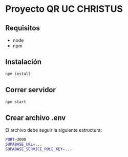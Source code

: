 # Proyecto QR UC CHRISTUS

## Requisitos

- node
- npm

## Instalación
 ```bash 
 npm install
````


## Correr servidor
```bash 
npm start
````

## Crear archivo .env
El archivo debe seguir la siguiente estructura:
```bash 
PORT=3000
SUPABASE_URL=...
SUPABASE_SERVICE_ROLE_KEY=...
````
